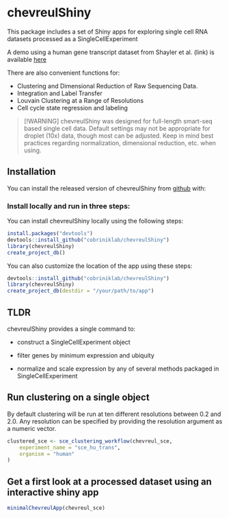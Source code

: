 
<!-- README.md is generated from README.Rmd. Please edit that file -->

# chevreulShiny

This package includes a set of Shiny apps for exploring single cell RNA
datasets processed as a SingleCellExperiment

A demo using a human gene transcript dataset from Shayler et al. (link)
is available
<a href="https://cobrinik-1.saban-chla.usc.edu/shiny/chevreul_demo/" target="_blank" rel="noopener noreferrer">here</a>

There are also convenient functions for:

- Clustering and Dimensional Reduction of Raw Sequencing Data.
- Integration and Label Transfer
- Louvain Clustering at a Range of Resolutions
- Cell cycle state regression and labeling

> \[!WARNING\] chevreulShiny was designed for full-length smart-seq
> based single cell data. Default settings may not be appropriate for
> droplet (10x) data, though most can be adjusted. Keep in mind best
> practices regarding normalization, dimensional reduction, etc. when
> using.

## Installation

You can install the released version of chevreulShiny from
<a href="https://github.com/cobriniklab/chevreulShiny" target="_blank" rel="noopener noreferrer">github</a>
with:

### Install locally and run in three steps:

You can install chevreulShiny locally using the following steps:

``` r
install.packages("devtools")
devtools::install_github("cobriniklab/chevreulShiny")
library(chevreulShiny)
create_project_db()
```

You can also customize the location of the app using these steps:

``` r
devtools::install_github("cobriniklab/chevreulShiny")
library(chevreulShiny)
create_project_db(destdir = "/your/path/to/app")
```

## TLDR

chevreulShiny provides a single command to:

- construct a SingleCellExperiment object

- filter genes by minimum expression and ubiquity

- normalize and scale expression by any of several methods packaged in
  SingleCellExperiment

## Run clustering on a single object

By default clustering will be run at ten different resolutions between
0.2 and 2.0. Any resolution can be specified by providing the resolution
argument as a numeric vector.

``` r
clustered_sce <- sce_clustering_workflow(chevreul_sce,
    experiment_name = "sce_hu_trans",
    organism = "human"
)
```

## Get a first look at a processed dataset using an interactive shiny app

``` r
minimalChevreulApp(chevreul_sce)
```
